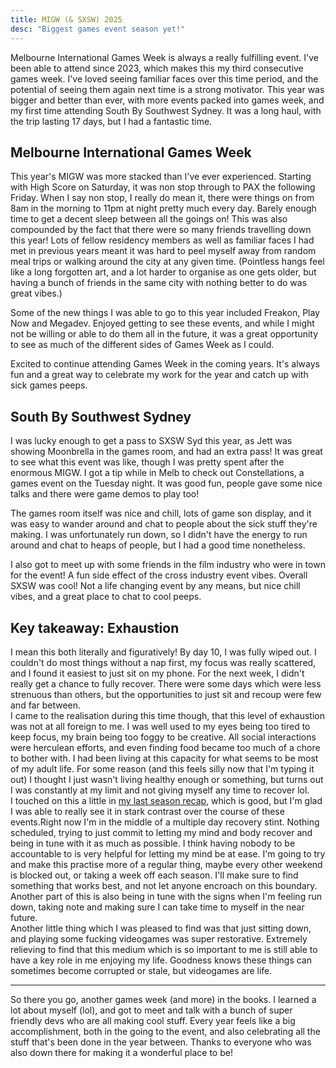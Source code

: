 ```yaml
---
title: MIGW (& SXSW) 2025
desc: "Biggest games event season yet!"
---
```

Melbourne International Games Week is always a really fulfilling event. I've been able to attend since 2023, which makes this my third consecutive games week. I've loved seeing familiar faces over this time period, and the potential of seeing them again next time is a strong motivator. This year was bigger and better than ever, with more events packed into games week, and my first time attending South By Southwest Sydney. It was a long haul, with the trip lasting 17 days, but I had a fantastic time.  

## Melbourne International Games Week
This year's MIGW was more stacked than I've ever experienced. Starting with High Score on Saturday, it was non stop through to PAX the following Friday. When I say non stop, I really do mean it, there were things on from 8am in the morning to 11pm at night pretty much every day. Barely enough time to get a decent sleep between all the goings on! This was also compounded by the fact that there were so many friends travelling down this year! Lots of fellow residency members as well as familiar faces I had met in previous years meant it was hard to peel myself away from random meal trips or walking around the city at any given time. (Pointless hangs feel like a long forgotten art, and a lot harder to organise as one gets older, but having a bunch of friends in the same city with nothing better to do was great vibes.) 

Some of the new things I was able to go to this year included Freakon, Play Now and Megadev. Enjoyed getting to see these events, and while I might not be willing or able to do them all in the future, it was a great opportunity to see as much of the different sides of Games Week as I could. 

Excited to continue attending Games Week in the coming years. It's always fun and a great way to celebrate my work for the year and catch up with sick games peeps.

## South By Southwest Sydney

I was lucky enough to get a pass to SXSW Syd this year, as Jett was showing Moonbrella in the games room, and had an extra pass! It was great to see what this event was like, though I was pretty spent after the enormous MIGW. I got a tip while in Melb to check out Constellations, a games event on the Tuesday night. It was good fun, people gave some nice talks and there were game demos to play too! 

The games room itself was nice and chill, lots of game son display, and it was easy to wander around and chat to people about the sick stuff they're making. I was unfortunately run down, so I didn't have the energy to run around and chat to heaps of people, but I had a good time nonetheless.

I also got to meet up with some friends in the film industry who were in town for the event! A fun side effect of the cross industry event vibes. Overall SXSW was cool! Not a life changing event by any means, but nice chill vibes, and a great place to chat to cool peeps. 

## Key takeaway: Exhaustion

I mean this both literally and figuratively! By day 10, I was fully wiped out. I couldn't do most things without a nap first, my focus was really scattered, and I found it easiest to just sit on my phone. For the next week, I didn't really get a chance to fully recover. There were some days which were less strenuous than others, but the opportunities to just sit and recoup were few and far between.  
I came to the realisation during this time though, that this level of exhaustion was not at all foreign to me. I was well used to my eyes being too tired to keep focus, my brain being too foggy to be creative. All social interactions were herculean efforts, and even finding food became too much of a chore to bother with. I had been living at this capacity for what seems to be most of my adult life. For some reason (and this feels silly now that I'm typing it out) I thought I just wasn't living healthy enough or something, but turns out I was constantly at my limit and not giving myself any time to recover lol.  
I touched on this a little in [my last season recap](/journal/2025-S3), which is good, but I'm glad I was able to really see it in stark contrast over the course of these events.Right now I'm in the middle of a multiple day recovery stint. Nothing scheduled, trying to just commit to letting my mind and body recover and being in tune with it as much as possible. I think having nobody to be accountable to is very helpful for letting my mind be at ease. I'm going to try and make this practise more of a regular thing, maybe every other weekend is blocked out, or taking a week off each season. I'll make sure to find something that works best, and not let anyone encroach on this boundary. Another part of this is also being in tune with the signs when I'm feeling run down,  taking note and making sure I can take time to myself in the near future.  
Another little thing which I was pleased to find was that just sitting down, and playing some fucking videogames was super restorative. Extremely relieving to find that this medium which is so important to me is still able to have a key role in me enjoying my life. Goodness knows these things can sometimes become corrupted or stale, but videogames are life.  

---  
So there you go, another games week (and more) in the books. I learned a lot about myself (lol), and got to meet and talk with a bunch of super friendly devs who are all making cool stuff. Every year feels like a big accomplishment, both in the going to the event, and also celebrating all the stuff that's been done in the year between. Thanks to everyone who was also down there for making it a wonderful place to be!